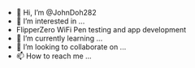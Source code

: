- 👋 Hi, I’m @JohnDoh282
- 👀 I’m interested in ...
- FlipperZero WiFi Pen testing and app development
- 🌱 I’m currently learning ...
- 💞️ I’m looking to collaborate on ...
- 📫 How to reach me ...

<!---
JohnDoh282/JohnDoh282 is a ✨ special ✨ repository because its `README.md` (this file) appears on your GitHub profile.
You can click the Preview link to take a look at your changes.
--->
